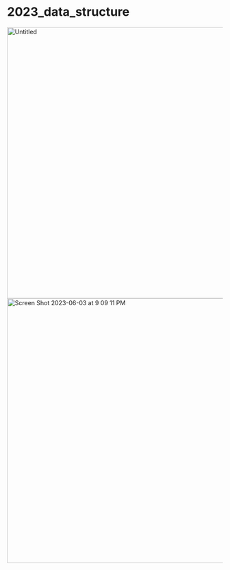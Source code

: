 # 2023_data_structure
<img width="634" alt="Untitled" src="https://github.com/minseok128/2023_data_structure/assets/27052038/0cd7f337-699b-4e90-88f6-7f0a044410ae">

<img width="619" alt="Screen Shot 2023-06-03 at 9 09 11 PM" src="https://github.com/minseok128/2023_data_structure/assets/27052038/652d8f3e-76a9-4cb3-afce-57562b6ad5f0">

